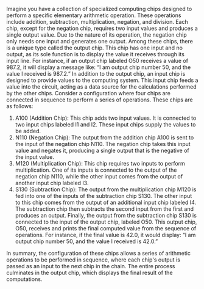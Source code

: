 Imagine you have a collection of specialized computing chips designed to perform a
specific elementary arithmetic operation. These operations include addition, subtraction,
multiplication, negation, and division. Each chip, except for the negation chip, requires two input
values and produces a single output value. Due to the nature of its operation, the negation chip only
needs one input and generates one output.
Among these chips, there is a unique type called the output chip. This chip has one input and no
output, as its sole function is to display the value it receives through its input line. For instance, if an
output chip labeled O50 receives a value of 987.2, it will display a message like: “I am output chip
number 50, and the value I received is 987.2.”
In addition to the output chip, an input chip is designed to provide values to the computing system.
This input chip feeds a value into the circuit, acting as a data source for the calculations performed
by the other chips.
Consider a configuration where four chips are connected in sequence to perform a series of
operations. These chips are as follows:
1. A100 (Addition Chip): This chip adds two input values. It is connected to two input chips
labeled I1 and I2. These input chips supply the values to be added.
2. N110 (Negation Chip): The output from the addition chip A100 is sent to the input of the
negation chip N110. The negation chip takes this input value and negates it, producing a
single output that is the negative of the input value.
3. M120 (Multiplication Chip): This chip requires two inputs to perform multiplication. One
of its inputs is connected to the output of the negation chip N110, while the other input
comes from the output of another input chip labeled I3.
4. S130 (Subtraction Chip): The output from the multiplication chip M120 is fed into one of
the inputs of the subtraction chip S130. The other input to this chip comes from the output
of an additional input chip labeled I4. The subtraction chip then subtracts the second input
from the first and produces an output.
Finally, the output from the subtraction chip S130 is connected to the input of the output chip,
labeled O50. This output chip, O50, receives and prints the final computed value from the sequence
of operations. For instance, if the final value is 42.0, it would display: “I am output chip number 50,
and the value I received is 42.0.”

In summary, the configuration of these chips allows a series of arithmetic operations to be
performed in sequence, where each chip's output is passed as an input to the next chip in the chain.
The entire process culminates in the output chip, which displays the final result of the computations.
